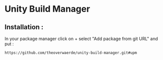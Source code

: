 # Unity Build Manager

## Installation :
In your package manager click on + select "Add package from git URL" and put :

`https://github.com/theoverwaerde/unity-build-manager.git#upm`
